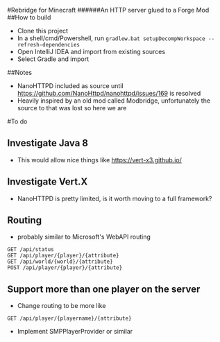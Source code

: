 ﻿#Rebridge for Minecraft
######An HTTP server glued to a Forge Mod
##How to build

* Clone this project
* In a shell/cmd/Powershell, run `gradlew.bat setupDecompWorkspace --refresh-dependencies`
* Open IntelliJ IDEA and import from existing sources
* Select Gradle and import

##Notes
* NanoHTTPD included as source until https://github.com/NanoHttpd/nanohttpd/issues/169 is resolved
* Heavily inspired by an old mod called Modbridge, unfortunately the source to that was lost so here we are

#To do
## Investigate Java 8
* This would allow nice things like https://vert-x3.github.io/

## Investigate Vert.X
* NanoHTTPD is pretty limited, is it worth moving to a full framework?

## Routing
* probably similar to Microsoft's WebAPI routing

```
GET /api/status
GET /api/player/{player}/{attribute}
GET /api/world/{world}/{attribute}
POST /api/player/{player}/{attribute}
```

## Support more than one player on the server
* Change routing to be more like

```
GET /api/player/{playername}/{attribute}
```

* Implement SMPPlayerProvider or similar
